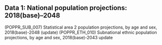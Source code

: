 

## Data 1: National population projections: 2018(base)–2048
(POPPR_SUB_007) Statistical area 2 population projections, by age and sex, 2018(base)-2048 (update)
(POPPR_ETH_010) Subnational ethnic population projections, by age and sex, 2018(base)-2043 update